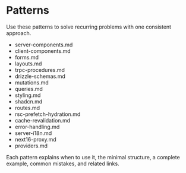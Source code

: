 # Patterns

Use these patterns to solve recurring problems with one consistent approach.

- server-components.md
- client-components.md
- forms.md
- layouts.md
- trpc-procedures.md
- drizzle-schemas.md
- mutations.md
- queries.md
- styling.md
- shadcn.md
- routes.md
- rsc-prefetch-hydration.md
- cache-revalidation.md
- error-handling.md
- server-i18n.md
- next16-proxy.md
- providers.md

Each pattern explains when to use it, the minimal structure, a complete example, common mistakes, and related links.
